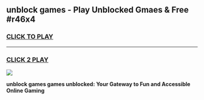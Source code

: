 
## unblock games - Play Unblocked Gmaes & Free #r46x4
<h3>
<a href="https://news.freeplayer.one?title=unblock_games&ref=03M">CLICK TO PLAY</a></h3>
<hr>

<h3>
<a href="https://news.freeplayer.one?title=unblock_games&ref=03M">CLICK 2 PLAY</a>
  
</h3>

<a href="https://news.freeplayer.one?title=unblock_games&ref=03M"><img src="https://clearcache.store/games.png"></a>


**unblock games games unblocked: Your Gateway to Fun and Accessible Online Gaming**
